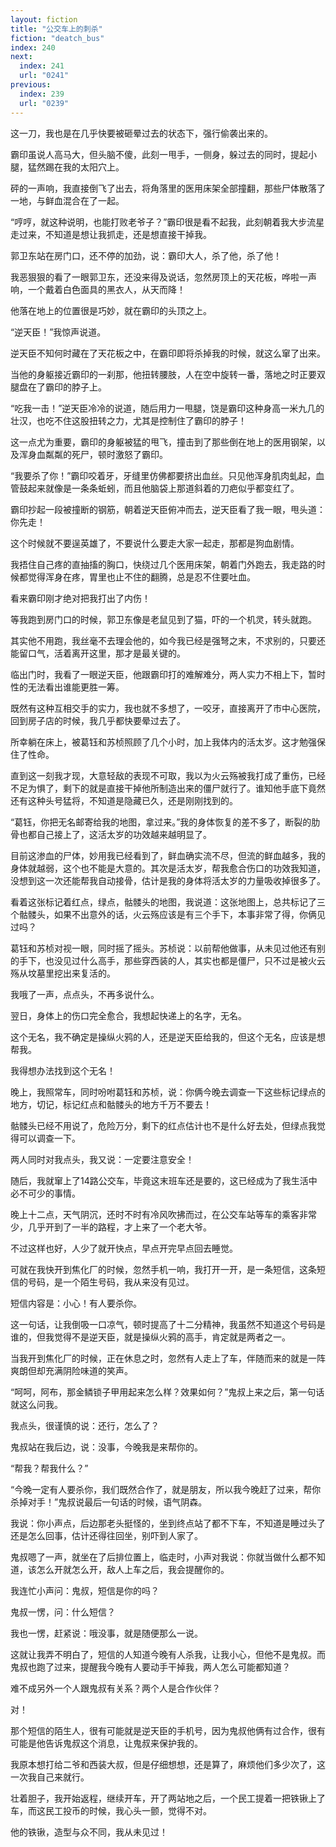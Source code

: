 ```yaml
---
layout: fiction
title: "公交车上的刺杀"
fiction: "deatch_bus"
index: 240
next:
  index: 241
  url: "0241"
previous:
  index: 239
  url: "0239"
---
```

这一刀，我也是在几乎快要被砸晕过去的状态下，强行偷袭出来的。

霸印虽说人高马大，但头脑不傻，此刻一甩手，一侧身，躲过去的同时，提起小腿，猛然踢在我的太阳穴上。

砰的一声响，我直接倒飞了出去，将角落里的医用床架全部撞翻，那些尸体散落了一地，与鲜血混合在了一起。

“哼哼，就这种说明，也能打败老爷子？”霸印很是看不起我，此刻朝着我大步流星走过来，不知道是想让我抓走，还是想直接干掉我。

郭卫东站在房门口，还不停的加劲，说：霸印大人，杀了他，杀了他！

我恶狠狠的看了一眼郭卫东，还没来得及说话，忽然房顶上的天花板，哗啦一声响，一个戴着白色面具的黑衣人，从天而降！

他落在地上的位置很是巧妙，就在霸印的头顶之上。

“逆天臣！”我惊声说道。

逆天臣不知何时藏在了天花板之中，在霸印即将杀掉我的时候，就这么窜了出来。

当他的身躯接近霸印的一刹那，他扭转腰肢，人在空中旋转一番，落地之时正要双腿盘在了霸印的脖子上。

“吃我一击！”逆天臣冷冷的说道，随后用力一甩腿，饶是霸印这种身高一米九几的壮汉，也吃不住这股扭转之力，尤其是控制住了霸印的脖子！

这一点尤为重要，霸印的身躯被猛的甩飞，撞击到了那些倒在地上的医用钢架，以及浑身血粼粼的死尸，顿时激怒了霸印。

“我要杀了你！”霸印咬着牙，牙缝里仿佛都要挤出血丝。只见他浑身肌肉虬起，血管鼓起来就像是一条条蚯蚓，而且他脑袋上那道斜着的刀疤似乎都变红了。

霸印抄起一段被撞断的钢筋，朝着逆天臣俯冲而去，逆天臣看了我一眼，甩头道：你先走！

这个时候就不要逞英雄了，不要说什么要走大家一起走，那都是狗血剧情。

我捂住自己疼的直抽搐的胸口，快绕过几个医用床架，朝着门外跑去，我走路的时候都觉得浑身在疼，胃里也止不住的翻腾，总是忍不住要吐血。

看来霸印刚才绝对把我打出了内伤！

等我跑到房门口的时候，郭卫东像是老鼠见到了猫，吓的一个机灵，转头就跑。

其实他不用跑，我丝毫不去理会他的，如今我已经是强弩之末，不求别的，只要还能留口气，活着离开这里，那才是最关键的。

临出门时，我看了一眼逆天臣，他跟霸印打的难解难分，两人实力不相上下，暂时性的无法看出谁能更胜一筹。

既然有这种互相交手的实力，我也就不多想了，一咬牙，直接离开了市中心医院，回到房子店的时候，我几乎都快要晕过去了。

所幸躺在床上，被葛钰和苏桢照顾了几个小时，加上我体内的活太岁。这才勉强保住了性命。

直到这一刻我才现，大意轻敌的表现不可取，我以为火云殇被我打成了重伤，已经不足为惧了，剩下的就是直接干掉他所制造出来的僵尸就行了。谁知他手底下竟然还有这种头号猛将，不知道是隐藏已久，还是刚刚找到的。

“葛钰，你把无名邮寄给我的地图，拿过来。”我的身体恢复的差不多了，断裂的肋骨也都自己接上了，这活太岁的功效越来越明显了。

目前这渗血的尸体，妙用我已经看到了，鲜血确实流不尽，但流的鲜血越多，我的身体就越弱，这个也不能是大意的。其次是活太岁，帮我愈合伤口的功效我知道，没想到这一次还能帮我自动接骨，估计是我的身体将活太岁的力量吸收掉很多了。

看着这张标记着红点，绿点，骷髅头的地图，我说道：这张地图上，总共标记了三个骷髅头，如果不出意外的话，火云殇应该是有三个手下，本事非常了得，你俩见过吗？

葛钰和苏桢对视一眼，同时摇了摇头。苏桢说：以前帮他做事，从未见过他还有别的手下，也没见过什么高手，那些穿西装的人，其实也都是僵尸，只不过是被火云殇从坟墓里挖出来复活的。

我哦了一声，点点头，不再多说什么。

翌日，身体上的伤口完全愈合，我想起快递上的名字，无名。

这个无名，我不确定是操纵火鸦的人，还是逆天臣给我的，但这个无名，应该是想帮我。

我得想办法找到这个无名！

晚上，我照常车，同时吩咐葛钰和苏桢，说：你俩今晚去调查一下这些标记绿点的地方，切记，标记红点和骷髅头的地方千万不要去！

骷髅头已经不用说了，危险万分，剩下的红点估计也不是什么好去处，但绿点我觉得可以调查一下。

两人同时对我点头，我又说：一定要注意安全！

随后，我就窜上了14路公交车，毕竟这末班车还是要的，这已经成为了我生活中必不可少的事情。

晚上十二点，天气阴沉，还时不时有冷风吹拂而过，在公交车站等车的乘客非常少，几乎开到了一半的路程，才上来了一个老大爷。

不过这样也好，人少了就开快点，早点开完早点回去睡觉。

可就在我快开到焦化厂的时候，忽然手机一响，我打开一开，是一条短信，这条短信的号码，是一个陌生号码，我从来没有见过。

短信内容是：小心！有人要杀你。

这一句话，让我倒吸一口凉气，顿时提高了十二分精神，我虽然不知道这个号码是谁的，但我觉得不是逆天臣，就是操纵火鸦的高手，肯定就是两者之一。

当我开到焦化厂的时候，正在休息之时，忽然有人走上了车，伴随而来的就是一阵爽朗但却充满阴险味道的笑声。

“呵呵，阿布，那金鳞锁子甲用起来怎么样？效果如何？”鬼叔上来之后，第一句话就这么问我。

我点头，很谨慎的说：还行，怎么了？

鬼叔站在我后边，说：没事，今晚我是来帮你的。

“帮我？帮我什么？”

“今晚一定有人要杀你，我们既然合作了，就是朋友，所以我今晚赶了过来，帮你杀掉对手！”鬼叔说最后一句话的时候，语气阴森。

我说：你小声点，后边那老头挺怪的，坐到终点站了都不下车，不知道是睡过头了还是怎么回事，估计还得往回坐，别吓到人家了。

鬼叔嗯了一声，就坐在了后排位置上，临走时，小声对我说：你就当做什么都不知道，该怎么开就怎么开，敌人上车之后，我会提醒你的。

我连忙小声问：鬼叔，短信是你的吗？

鬼叔一愣，问：什么短信？

我也一愣，赶紧说：哦没事，就是随便那么一说。

这就让我弄不明白了，短信的人知道今晚有人杀我，让我小心，但他不是鬼叔。而鬼叔也跑了过来，提醒我今晚有人要动手干掉我，两人怎么可能都知道？

难不成另外一个人跟鬼叔有关系？两个人是合作伙伴？

对！

那个短信的陌生人，很有可能就是逆天臣的手机号，因为鬼叔他俩有过合作，很有可能是他告诉鬼叔这个消息，让鬼叔来保护我的。

我原本想打给二爷和西装大叔，但是仔细想想，还是算了，麻烦他们多少次了，这一次我自己来就行。

壮着胆子，我开始返程，继续开车，开了两站地之后，一个民工提着一把铁锹上了车，而这民工投币的时候，我心头一颤，觉得不对。

他的铁锹，造型与众不同，我从未见过！